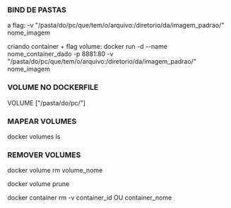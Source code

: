 ### BIND DE PASTAS

a flag:
-v "/pasta/do/pc/que/tem/o/arquivo:/diretorio/da/imagem_padrao/" nome_imagem

criando container + flag volume:
docker run -d --name nome_container_dado -p 8881:80 -v "/pasta/do/pc/que/tem/o/arquivo:/diretorio/da/imagem_padrao/" nome_imagem


### VOLUME NO DOCKERFILE

VOLUME ["/pasta/do/pc/"]


### MAPEAR VOLUMES

docker volumes ls


### REMOVER VOLUMES 

docker volume rm volume_nome

docker volume prune

docker container rm -v container_id OU container_nome <!-- remove o container e o volume associado -->